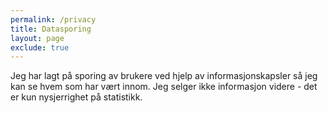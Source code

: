 ```yaml
---
permalink: /privacy
title: Datasporing
layout: page 
exclude: true
---
```


Jeg har lagt på sporing av brukere ved hjelp av informasjonskapsler så jeg kan se hvem som har vært innom.
Jeg selger ikke informasjon videre - det er kun nysjerrighet på statistikk.
